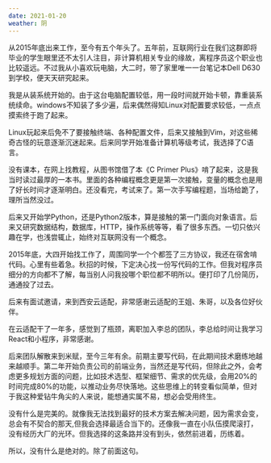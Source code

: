 ```yaml
---
date: 2021-01-20
weather: 阴
---
```



从2015年底出来工作，至今有五个年头了。五年前，互联网行业在我们这群即将毕业的学生眼里还不太引人注目，非计算机相关专业的缘故，离程序员这个职业也比较遥远。不过我从小喜欢玩电脑，大二时，带了家里唯一一台笔记本Dell D630到学校，便天天研究起来。


我是从装系统开始的。由于这台电脑配置较低，用一段时间就开始卡顿，靠重装系统续命。windows不知装了多少遍，后来偶然得知Linux对配置要求较低，一点点摸索终于跑了起来。


Linux玩起来后免不了要接触终端、各种配置文件，后来又接触到Vim，对这些稀奇古怪的玩意逐渐沉迷起来。后来同学开始准备计算机等级考试，我选择了C语言。


没有课本，在网上找教程，从图书馆借了本《C Primer Plus》啃了起来，这是我当时读过最厚的一本书。里面的各种编程概念更是第一次接触，变量的概念也是用了好长时间才逐渐明白。还没看完，考试来了。第一次手写编程题，当场给跪了，理所当然没过。


后来又开始学Python，还是Python2版本，算是接触的第一门面向对象语言。后来又研究数据结构，数据库，HTTP，操作系统等等，看了很多东西。一切只依兴趣在学，也浅尝辄止，始终对互联网没有一个概念。  


2015年底，大四开始找工作了，周围同学一个个都签了三方协议，我还在宿舍啃代码。心里有些着急。秋招的时候，下定决心找一份写代码的工作。但我对程序员细分的方向都不了解，每当别人问我投哪个职位都不明所以。便打印了几份简历，通通投了过去。


后来有面试邀请，来到西安云适配，非常感谢云适配的王姐、朱哥，以及各位好伙伴。


在云适配干了一年多，感觉到了瓶颈，离职加入李总的团队，李总给时间让我学习React和小程序，非常感谢。


后来团队解散来到米赋，至今三年有余。前期主要写代码，在此期间技术磨练地越来越顺手。第二年开始负责公司的前端业务，当然还是写代码，但除此之外，会考虑更多规划方面的问题，比如技术选型、框架细节、需求的优先级，会用20%的时间完成80%的功能，以推动业务尽快落地。这些思维上的转变看似简单，但对于我这种爱钻牛角尖的人来说，能想通实属不易，想必会受用终生。


没有什么是完美的。就像我无法找到最好的技术方案去解决问题，因为需求会变，总会有不契合的那天,但我会选择最适合当下的。还像我一直在小队伍摸爬滚打，没有经历大厂的光环。但我选择的这条路并没有到头，依然前进着，历练着。


所以，没有什么是绝对的。除了前面这句。

